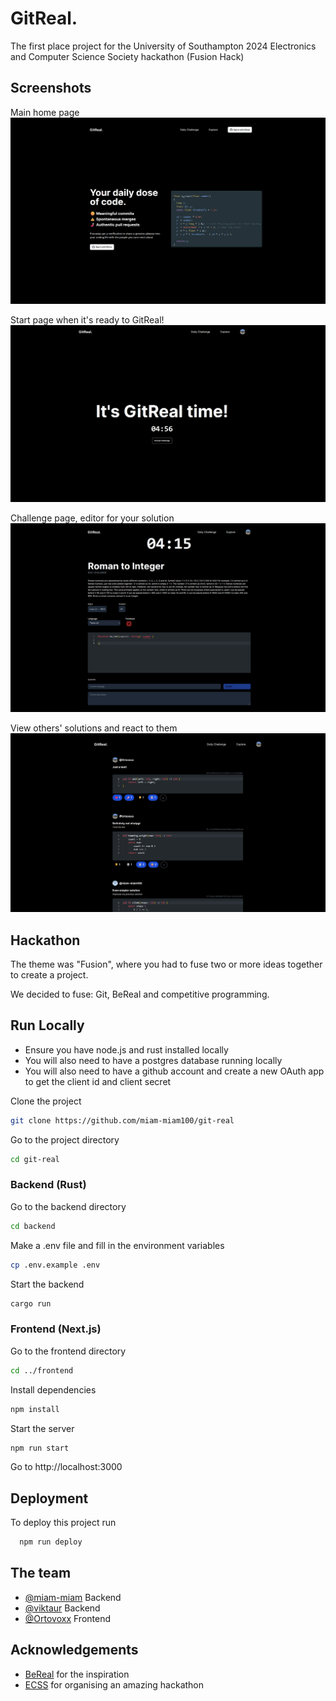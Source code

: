 
# GitReal.

The first place project for the University of Southampton 2024 Electronics and Computer Science Society hackathon (Fusion Hack)

## Screenshots

Main home page
![Main page](./images/main%20page.png)

Start page when it's ready to GitReal!
![Ready to start page](./images/ready%20page.png)

Challenge page, editor for your solution
![Challenge page](./images/challenge%20page.png)

View others' solutions and react to them
![Explore page](./images/explore%20page.png)

## Hackathon

The theme was "Fusion", where you had to fuse two or more ideas together to create a project.

We decided to fuse: Git, BeReal and competitive programming.

## Run Locally

- Ensure you have node.js and rust installed locally
- You will also need to have a postgres database running locally
- You will also need to have a github account and create a new OAuth app to get the client id and client secret

Clone the project

```bash
git clone https://github.com/miam-miam100/git-real
```

Go to the project directory

```bash
cd git-real
```

### Backend (Rust)

Go to the backend directory

```bash
cd backend
```

Make a .env file and fill in the environment variables 

```bash
cp .env.example .env
```

Start the backend

```bash
cargo run
```

### Frontend (Next.js)

Go to the frontend directory

```bash
cd ../frontend
```

Install dependencies

```bash
npm install
```

Start the server

```bash
npm run start
```

Go to http://localhost:3000

## Deployment

To deploy this project run

```bash
  npm run deploy
```

## The team

- [@miam-miam](https://github.com/miam-miam) Backend
- [@viktaur](https://github.com/viktaur) Backend
- [@Ortovoxx](https://github.com/Ortovoxx) Frontend


## Acknowledgements

 - [BeReal](https://bereal.com/en/) for the inspiration
 - [ECSS](https://society.ecs.soton.ac.uk/) for organising an amazing hackathon
